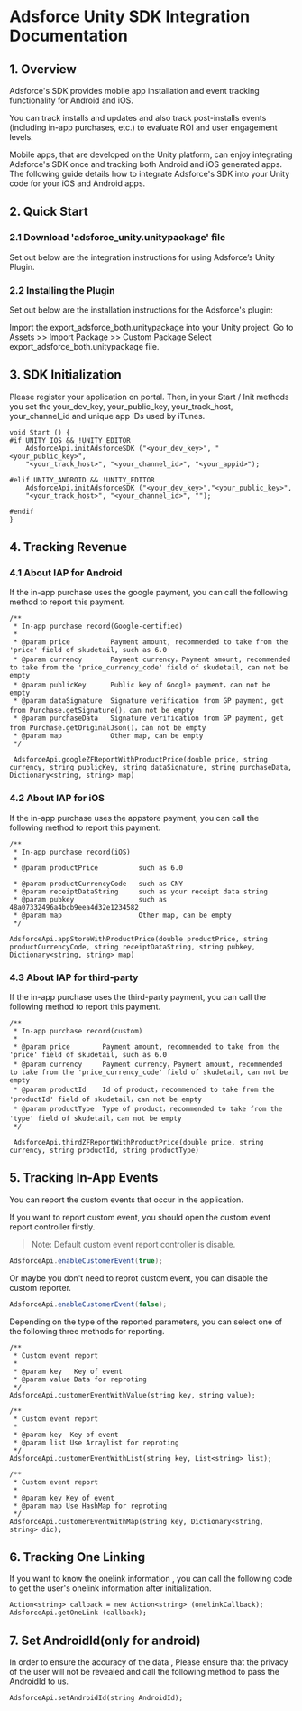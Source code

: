 # Adsforce Unity SDK Integration Documentation

## 1. Overview
Adsforce's SDK provides mobile app installation and event tracking functionality for Android and iOS.

You can track installs and updates and also track post-installs events (including in-app purchases, etc.) to evaluate ROI and user engagement levels.

Mobile apps, that are developed on the Unity platform, can enjoy integrating Adsforce's SDK once and tracking both Android and iOS generated apps. The following guide details how to integrate Adsforce's SDK into your Unity code for your iOS and Android apps.

## 2. Quick Start

### 2.1 Download 'adsforce_unity.unitypackage' file

Set out below are the integration instructions for using Adsforce’s Unity Plugin.

### 2.2 Installing the Plugin
Set out below are the installation instructions for the Adsforce's plugin:

Import the export_adsforce_both.unitypackage into your Unity project.
Go to Assets >> Import Package >> Custom Package
Select export_adsforce_both.unitypackage file.

## 3. SDK Initialization
Please register your application on portal. Then, in your Start / Init methods you set the your_dev_key, your_public_key, your_track_host, your_channel_id and unique app IDs used by iTunes.

```
void Start () {
#if UNITY_IOS && !UNITY_EDITOR
    AdsforceApi.initAdsforceSDK ("<your_dev_key>", "<your_public_key>",
    "<your_track_host>", "<your_channel_id>", "<your_appid>");

#elif UNITY_ANDROID && !UNITY_EDITOR
    AdsforceApi.initAdsforceSDK ("<your_dev_key>","<your_public_key>",
    "<your_track_host>", "<your_channel_id>", "");

#endif
}
```

## 4. Tracking Revenue

### 4.1 About IAP for Android
If the in-app purchase uses the google payment, you can call the following method to report this payment.
```
/**
 * In-app purchase record(Google-certified)
 *
 * @param price          Payment amount, recommended to take from the 'price' field of skudetail, such as 6.0
 * @param currency       Payment currency，Payment amount, recommended to take from the 'price_currency_code' field of skudetail, can not be empty
 * @param publicKey      Public key of Google payment，can not be empty
 * @param dataSignature  Signature verification from GP payment, get from Purchase.getSignature()，can not be empty
 * @param purchaseData   Signature verification from GP payment, get from Purchase.getOriginalJson()，can not be empty
 * @param map            Other map, can be empty
 */

 AdsforceApi.googleZFReportWithProductPrice(double price, string currency, string publicKey, string dataSignature, string purchaseData, Dictionary<string, string> map)
```

### 4.2 About IAP for iOS
If the in-app purchase uses the appstore payment, you can call the following method to report this payment.
```
/**
 * In-app purchase record(iOS)
 *
 * @param productPrice          such as 6.0

 * @param productCurrencyCode   such as CNY
 * @param receiptDataString     such as your receipt data string
 * @param pubkey                such as 48a07332496a4bcb9eea4d32e1234582
 * @param map                   Other map, can be empty
 */

AdsforceApi.appStoreWithProductPrice(double productPrice, string productCurrencyCode, string receiptDataString, string pubkey, Dictionary<string, string> map)
```

### 4.3 About IAP for third-party
If the in-app purchase uses the third-party payment, you can call the following method to report this payment.
```
/**
 * In-app purchase record(custom)
 *
 * @param price        Payment amount, recommended to take from the 'price' field of skudetail, such as 6.0
 * @param currency     Payment currency，Payment amount, recommended to take from the 'price_currency_code' field of skudetail, can not be empty
 * @param productId    Id of product，recommended to take from the 'productId' field of skudetail，can not be empty
 * @param productType  Type of product，recommended to take from the 'type' field of skudetail，can not be empty
 */

 AdsforceApi.thirdZFReportWithProductPrice(double price, string currency, string productId, string productType)
```

## 5. Tracking In-App Events
You can report the custom events that occur in the application.

If you want to report custom event, you should open the custom event report controller firstly.

> Note: Default custom event report controller is disable.

```java
AdsforceApi.enableCustomerEvent(true);
```

Or maybe you don't need to reprot custom event, you can disable the custom reporter.

```java
AdsforceApi.enableCustomerEvent(false);
```

Depending on the type of the reported parameters, you can select one of the following three methods for reporting.

```
/**
 * Custom event report
 *
 * @param key   Key of event
 * @param value Data for reproting
 */
AdsforceApi.customerEventWithValue(string key, string value);

/**
 * Custom event report
 *
 * @param key  Key of event
 * @param list Use Arraylist for reproting
 */
AdsforceApi.customerEventWithList(string key, List<string> list);

/**
 * Custom event report
 *
 * @param key Key of event
 * @param map Use HashMap for reproting
 */
AdsforceApi.customerEventWithMap(string key, Dictionary<string, string> dic);
```

## 6. Tracking One Linking
If you want to know the onelink information , you can call the following code to get the user's onelink information after initialization.
```
Action<string> callback = new Action<string> (onelinkCallback);
AdsforceApi.getOneLink (callback);
```

## 7. Set AndroidId(only for android)
In order to ensure the accuracy of the data , Please ensure that the privacy of the user will not be revealed and call the following method to pass the AndroidId to us.
```
AdsforceApi.setAndroidId(string AndroidId);

```
